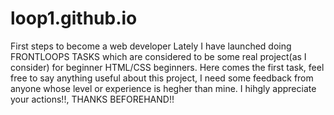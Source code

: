 # loop1.github.io
First steps to become a web developer 
Lately I have launched doing FRONTLOOPS TASKS which are considered to be some real project(as I consider) for beginner HTML/CSS beginners.
Here comes the first task, feel free to say anything useful about this project, I need some feedback from anyone whose level or experience is hegher than mine. I hihgly appreciate your actions!!, THANKS BEFOREHAND!!
